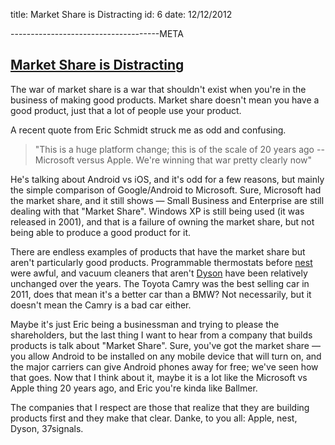 title: Market Share is Distracting
id: 6
date: 12/12/2012

-------------------------------------META

## [Market Share is Distracting](/words/marketshare-is-distracting)

The war of market share is a war that shouldn't exist when you're in the business of making good products. Market share doesn't mean you have a good product, just that a lot of people use your product.

A recent quote from Eric Schmidt struck me as odd and confusing.

>"This is a huge platform change; this is of the scale of 20 years ago -- Microsoft versus Apple. We're winning that war pretty clearly now"

He's talking about Android vs iOS, and it's odd for a few reasons, but mainly the simple comparison of Google/Android to Microsoft. Sure, Microsoft had the market share, and it still shows &mdash; Small Business and Enterprise are still dealing
with that "Market Share". Windows XP is still being used (it was released in 2001), and that is a failure of owning the market share, but not being able to produce a good product for it.

There are endless examples of products that have the market share but aren't particularly good products. Programmable thermostats before [nest](http://nest.com) were awful, and vacuum
cleaners that aren't [Dyson](http://www.dyson.com) have been relatively unchanged over the years. The Toyota Camry was the best selling car in 2011, does
that mean it's a better car than a BMW? Not necessarily, but it doesn't mean the Camry is a bad car either.

Maybe it's just Eric being a businessman and trying to please the shareholders, but the last thing I want to hear from a company that builds products is talk about "Market Share". Sure, you've got the market share &mdash; you allow Android to be installed on any mobile device that will turn on, and the major carriers can give Android phones away for free; we've seen how that goes. Now that I think about it, maybe it is a lot like the Microsoft vs Apple thing 20 years ago, and Eric you're kinda like Ballmer.

The companies that I respect are those that realize that they are building products first and they make that clear. Danke, to you all: Apple, nest, Dyson, 37signals.

